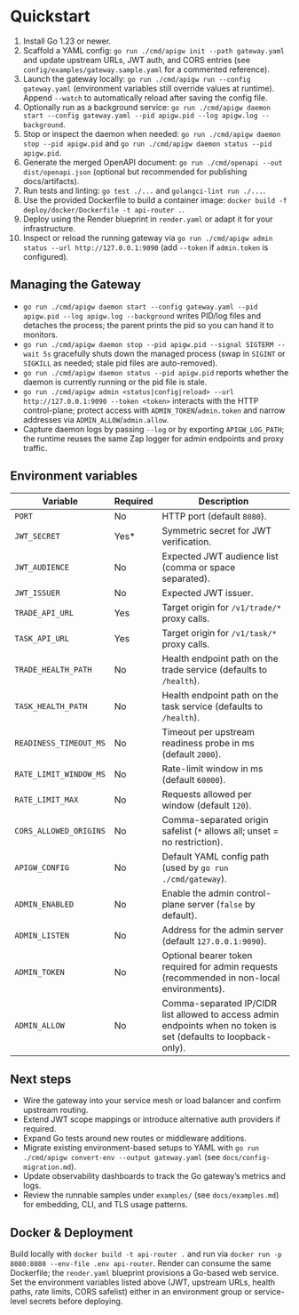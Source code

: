# Quickstart

1. Install Go 1.23 or newer.
2. Scaffold a YAML config: `go run ./cmd/apigw init --path gateway.yaml` and update upstream URLs, JWT auth, and CORS entries (see `config/examples/gateway.sample.yaml` for a commented reference).
3. Launch the gateway locally: `go run ./cmd/apigw run --config gateway.yaml` (environment variables still override values at runtime). Append `--watch` to automatically reload after saving the config file.
4. Optionally run as a background service: `go run ./cmd/apigw daemon start --config gateway.yaml --pid apigw.pid --log apigw.log --background`.
5. Stop or inspect the daemon when needed: `go run ./cmd/apigw daemon stop --pid apigw.pid` and `go run ./cmd/apigw daemon status --pid apigw.pid`.
6. Generate the merged OpenAPI document: `go run ./cmd/openapi --out dist/openapi.json` (optional but recommended for publishing docs/artifacts).
7. Run tests and linting: `go test ./...` and `golangci-lint run ./...`.
8. Use the provided Dockerfile to build a container image: `docker build -f deploy/docker/Dockerfile -t api-router .`.
9. Deploy using the Render blueprint in `render.yaml` or adapt it for your infrastructure.
10. Inspect or reload the running gateway via `go run ./cmd/apigw admin status --url http://127.0.0.1:9090` (add `--token` if `admin.token` is configured).

## Managing the Gateway

- `go run ./cmd/apigw daemon start --config gateway.yaml --pid apigw.pid --log apigw.log --background` writes PID/log files and detaches the process; the parent prints the pid so you can hand it to monitors.
- `go run ./cmd/apigw daemon stop --pid apigw.pid --signal SIGTERM --wait 5s` gracefully shuts down the managed process (swap in `SIGINT` or `SIGKILL` as needed; stale pid files are auto-removed).
- `go run ./cmd/apigw daemon status --pid apigw.pid` reports whether the daemon is currently running or the pid file is stale.
- `go run ./cmd/apigw admin <status|config|reload> --url http://127.0.0.1:9090 --token <token>` interacts with the HTTP control-plane; protect access with `ADMIN_TOKEN`/`admin.token` and narrow addresses via `ADMIN_ALLOW`/`admin.allow`.
- Capture daemon logs by passing `--log` or by exporting `APIGW_LOG_PATH`; the runtime reuses the same Zap logger for admin endpoints and proxy traffic.

## Environment variables

| Variable | Required | Description |
|----------|----------|-------------|
| `PORT` | No | HTTP port (default `8080`). |
| `JWT_SECRET` | Yes* | Symmetric secret for JWT verification. |
| `JWT_AUDIENCE` | No | Expected JWT audience list (comma or space separated). |
| `JWT_ISSUER` | No | Expected JWT issuer. |
| `TRADE_API_URL` | Yes | Target origin for `/v1/trade/*` proxy calls. |
| `TASK_API_URL` | Yes | Target origin for `/v1/task/*` proxy calls. |
| `TRADE_HEALTH_PATH` | No | Health endpoint path on the trade service (defaults to `/health`). |
| `TASK_HEALTH_PATH` | No | Health endpoint path on the task service (defaults to `/health`). |
| `READINESS_TIMEOUT_MS` | No | Timeout per upstream readiness probe in ms (default `2000`). |
| `RATE_LIMIT_WINDOW_MS` | No | Rate-limit window in ms (default `60000`). |
| `RATE_LIMIT_MAX` | No | Requests allowed per window (default `120`). |
| `CORS_ALLOWED_ORIGINS` | No | Comma-separated origin safelist (`*` allows all; unset = no restriction). |
| `APIGW_CONFIG` | No | Default YAML config path (used by `go run ./cmd/gateway`). |
| `ADMIN_ENABLED` | No | Enable the admin control-plane server (`false` by default). |
| `ADMIN_LISTEN` | No | Address for the admin server (default `127.0.0.1:9090`). |
| `ADMIN_TOKEN` | No | Optional bearer token required for admin requests (recommended in non-local environments). |
| `ADMIN_ALLOW` | No | Comma-separated IP/CIDR list allowed to access admin endpoints when no token is set (defaults to loopback-only). |

## Next steps

- Wire the gateway into your service mesh or load balancer and confirm upstream routing.
- Extend JWT scope mappings or introduce alternative auth providers if required.
- Expand Go tests around new routes or middleware additions.
- Migrate existing environment-based setups to YAML with `go run ./cmd/apigw convert-env --output gateway.yaml` (see `docs/config-migration.md`).
- Update observability dashboards to track the Go gateway’s metrics and logs.
- Review the runnable samples under `examples/` (see `docs/examples.md`) for embedding, CLI, and TLS usage patterns.

## Docker & Deployment

Build locally with `docker build -t api-router .` and run via `docker run -p 8080:8080 --env-file .env api-router`. Render can consume the same Dockerfile; the `render.yaml` blueprint provisions a Go-based web service. Set the environment variables listed above (JWT, upstream URLs, health paths, rate limits, CORS safelist) either in an environment group or service-level secrets before deploying.
